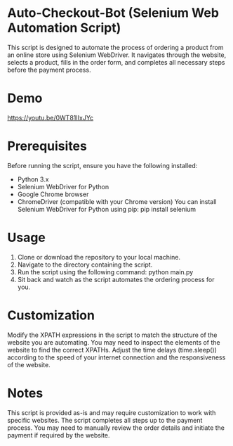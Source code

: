 # Auto-Checkout-Bot (Selenium Web Automation Script)
This script is designed to automate the process of ordering a product from an online store using Selenium WebDriver.
It navigates through the website, selects a product, fills in the order form, and completes all necessary steps before the payment process.

# Demo
https://youtu.be/0WT81IIxJYc

# Prerequisites
Before running the script, ensure you have the following installed:
- Python 3.x
- Selenium WebDriver for Python
- Google Chrome browser
- ChromeDriver (compatible with your Chrome version)
You can install Selenium WebDriver for Python using pip:
pip install selenium

# Usage
1. Clone or download the repository to your local machine.
2. Navigate to the directory containing the script.
3. Run the script using the following command:
python main.py
4. Sit back and watch as the script automates the ordering process for you.

# Customization
Modify the XPATH expressions in the script to match the structure of the website you are automating.
You may need to inspect the elements of the website to find the correct XPATHs.
Adjust the time delays (time.sleep()) according to the speed of your internet connection and the responsiveness of the website.

# Notes
This script is provided as-is and may require customization to work with specific websites.
The script completes all steps up to the payment process.
You may need to manually review the order details and initiate the payment if required by the website.
